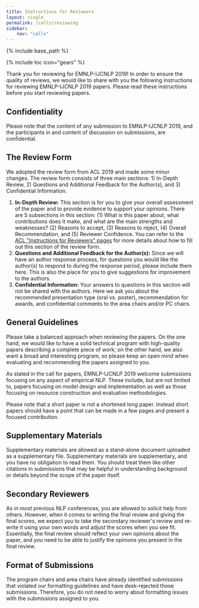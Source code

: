 ```yaml
---
title: Instructions for Reviewers
layout: single
permalink: /calls/reviewing
sidebar: 
    nav: "calls"
---
```

{% include base_path %}

{% include toc icon="gears" %}

Thank you for reviewing for EMNLP-IJCNLP 2019! In order to ensure the quality of reviews, we would like to share with you the following instructions for reviewing EMNLP-IJCNLP 2019 papers. Please read these instructions before you start reviewing papers.


## Confidentiality

Please note that the content of any submission to EMNLP-IJCNLP 2019, and the participants in and content of discussion on submissions, are confidential.  


## The Review Form

We adopted the review form from ACL 2019 and made some minor changes. The review form consists of three main sections: 1) In-Depth Review, 2) Questions and Additional Feedback for the Author(s), and 3) Confidential Information.

<ol>
<li><b>In-Depth Review:</b> This section is for you to give your overall assessment of the paper and to provide evidence to support your opinions. There are 5 subsections in this section: (1) What is this paper about, what contributions does it make, and what are the main strengths and weaknesses? (2) Reasons to accept, (3) Reasons to reject, (4) Overall Recommendation, and (5) Reviewer Confidence. You can refer to the <a href="http://www.acl2019.org/EN/instructions-for-reviewers.xhtml" target="_blank">ACL "Instructions for Reviewers" pages</a> for more details about how to fill out this section of the review form.</li>
<li><b>Questions and Additional Feedback for the Author(s):</b> Since we will have an author response process, for questions you would like the author(s) to respond to during the response period, please include them here. This is also the place for you to give suggestions for improvement to the authors.</li>
<li><b>Confidential Information:</b> Your answers to questions in this section will not be shared with the authors. Here we ask you about the recommended presentation type (oral vs. poster), recommendation for awards, and confidential comments to the area chairs and/or PC chairs.</li>
</ol>


## General Guidelines

Please take a balanced approach when reviewing the papers. On the one hand, we would like to have a solid technical program with high-quality papers describing a complete piece of work; on the other hand, we also want a broad and interesting program, so please keep an open mind when evaluating and recommending the papers assigned to you. 

As stated in the call for papers, EMNLP-IJCNLP 2019 welcome submissions focusing on any aspect of empirical NLP. These include, but are not limited to, papers focusing on model design and implementation as well as those focusing on resource construction and evaluation methodologies.

Please note that a short paper is not a shortened long paper. Instead short papers should have a point that can be made in a few pages and present a focused contribution.



## Supplementary Materials

Supplementary materials are allowed as a stand-alone document uploaded as a supplementary file. Supplementary materials are supplementary, and you have no obligation to read them. You should treat them like other citations in submissions that may be helpful in understanding background or details beyond the scope of the paper itself.


## Secondary Reviewers

As in most previous NLP conferences, you are allowed to solicit help from others. However, when it comes to writing the final review and giving the final scores, we expect you to take the secondary reviewer's review and re-write it using your own words and adjust the scores when you see fit. Essentially, the final review should reflect your own opinions about the paper, and you need to be able to justify the opinions you present in the final review.


## Format of Submissions

The program chairs and area chairs have already identified submissions that violated our formatting guidelines and have desk-rejected those submissions. Therefore, you do not need to worry about formatting issues with the submissions assigned to you.






